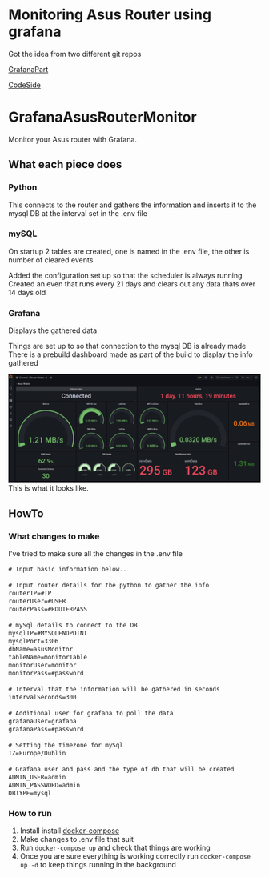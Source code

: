 # Monitoring Asus Router using grafana

Got the idea from two different git repos 

[GrafanaPart](https://github.com/jphilll/GrafanaAsusRouterMonitor)

[CodeSide](https://github.com/lmeulen/AsusRouterMonitor)


# GrafanaAsusRouterMonitor
Monitor your Asus router with Grafana.

## What each piece does 
### Python
This connects to the router and gathers the information and inserts it to the mysql DB at the interval set in the .env file

### mySQL
On startup 2 tables are created, one is named in the .env file, the other is number of cleared events

Added the configuration set up so that the scheduler is always running 
Created an even that runs every 21 days and clears out any data thats over 14 days old

### Grafana
Displays the gathered data

Things are set up to so that connection to the mysql DB is already made 
There is a prebuild dashboard made as part of the build to display the info gathered

![GrafanaAsusRouterMonitor](https://github.com/Barryq93/AsusRouterMonitor/blob/master/img/grafanaDboard.png?raw=true)
This is what it looks like.

## HowTo

### What changes to make 
I've tried to make sure all the changes in the .env file

```shell
# Input basic information below..

# Input router details for the python to gather the info
routerIP=#IP
routerUser=#USER
routerPass=#ROUTERPASS

# mySql details to connect to the DB
mysqlIP=#MYSQLENDPOINT
mysqlPort=3306
dbName=asusMonitor
tableName=monitorTable
monitorUser=monitor
monitorPass=#password

# Interval that the information will be gathered in seconds
intervalSeconds=300

# Additional user for grafana to poll the data
grafanaUser=grafana
grafanaPass=#password

# Setting the timezone for mySql 
TZ=Europe/Dublin

# Grafana user and pass and the type of db that will be created
ADMIN_USER=admin
ADMIN_PASSWORD=admin
DBTYPE=mysql
```

### How to run

1. Install install [docker-compose](https://docs.docker.com/compose/install/)
2. Make changes to .env file that suit
3. Run `docker-compose up` and check that things are working 
4. Once you are sure everything is working correctly run `docker-compose up -d` to keep things running in the background